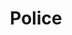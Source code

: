 ---
schema: default
title: Police
description: >-
  For more than 100 years, the San Diego Police Department (SDPD) has served the
  residents of the City with professionalism, dependability, and integrity. In
  addition to the full-service headquarters building, the City is represented by
  nine area commands  divided  into  19  service  areas,  policing  123 
  neighborhoods.  The Department  provides  patrol,  traffic, investigative,
  records, permits and licensing, laboratory, and support services.
logo: >-
  http://archive.sandiego.gov/communications/graphics/logos/cosd-logo-initials-full-color-72ppi.jpg
---